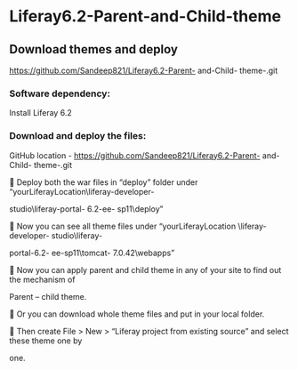 # Liferay6.2-Parent-and-Child-theme

## Download themes and deploy

https://github.com/Sandeep821/Liferay6.2-Parent- and-Child- theme-.git

### Software dependency:

Install Liferay 6.2

###  Download and deploy the files:

GitHub location - https://github.com/Sandeep821/Liferay6.2-Parent- and-Child- theme-.git

 Deploy both the war files in “deploy” folder under “yourLiferayLocation\liferay-developer-

studio\liferay-portal- 6.2-ee- sp11\deploy”

 Now you can see all theme files under “yourLiferayLocation \liferay-developer- studio\liferay-

portal-6.2- ee-sp11\tomcat- 7.0.42\webapps”

 Now you can apply parent and child theme in any of your site to find out the mechanism of

Parent – child theme.

 Or you can download whole theme files and put in your local folder.

 Then create File &gt; New &gt; “Liferay project from existing source” and select these theme one by

one.

